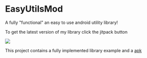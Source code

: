 # EasyUtilsMod
A fully "functional" an easy to use android utility library!

To get the latest version of my library click the jitpack button 

[![](https://jitpack.io/v/Xstar97/easyUtils.svg)](https://jitpack.io/#Xstar97/easyUtils)

This project contains a fully implemented library example and a [apk](https://github.com/Xstar97/EasyUtils/blob/master/app/app-debug.apk)
